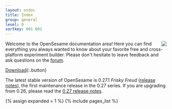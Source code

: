 ```yaml
---
layout: osdoc
title: Index
group: general
level: 0
sortkey: 001.001
---
```


<div style='float:right;margin-left:16px;'>
<img src="/img/fig/fig1.1.1.png" />
</div>

Welcome to the OpenSesame documentation area! Here you can find everything you always wanted to know about your favorite free and cross-platform experiment builder. Please don't hesitate to leave feedback and ask questions on the [forum][].

[Download][]{:.button}

The latest stable version of OpenSesame is 0.27.1 *Frisky Freud* ([release notes][]), the first maintenance release in the 0.27 series. If you are upgrading from 0.26, please read the [0.27 release notes][].

<div id='index'>
{% assign expanded = 1 %}
{% include pages_list %}
</div>

[forum]: http://forum.cogsci.nl/
[0.27 release notes]: /notes/0.27
[release notes]: /notes/0.27.1
[download]: /getting-started/getting-opensesame/